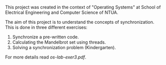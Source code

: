 This project was created in the context of "Operating Systems" at School of Electrical Engineering and Computer Science of NTUA.

The aim of this project is to understand the concepts of synchronization. This is done in three different exercises:
1) Synchronize a pre-written code.
2) Calculating the Mandelbrot set using threads.
3) Solving a synchronization problem (Kindergarten).

For more details read *os-lab-exer3.pdf*.
